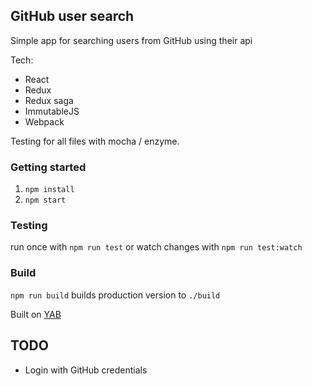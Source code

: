 ## GitHub user search

Simple app for searching users from GitHub using their api

Tech:
- React
- Redux
- Redux saga
- ImmutableJS
- Webpack

Testing for all files with mocha / enzyme.

### Getting started
1. `npm install`
2. `npm start`

### Testing
run once with
`npm run test`
 or watch changes with
`npm run test:watch`

### Build

`npm run build`
builds production version to `./build`

Built on [YAB](https://github.com/maxmik/yetanotherboilr)

## TODO
- Login with GitHub credentials
